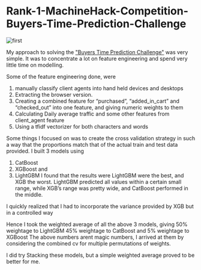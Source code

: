 # Rank-1-MachineHack-Competition-Buyers-Time-Prediction-Challenge
<img src="https://user-images.githubusercontent.com/16356237/147424615-d7edfcbb-bf67-4210-aac2-9c9f86cb6c46.PNG" alt="first">

My approach to solving the ["Buyers Time Prediction Challenge"](https://machinehack.com/hackathon/buyers_time_prediction_challenge/overview) was very simple. It was to concentrate a lot on feature engineering and spend very little time on modelling.

Some of the feature engineering done, were
1.	manually classify client agents into hand held devices and desktops
2.	Extracting the browser version.
3.	Creating a combined feature for “purchased”, “added_in_cart” and “checked_out” into one feature, and giving numeric weights to them
4.	Calculating Daily average traffic and some other features from client_agent feature
5.	Using a tfidf vectorizer for both characters and words

Some things I focused on was to create the cross validation strategy in such a way that the proportions match that of the actual train and test data provided.
I built 3 models using
1.	CatBoost
2.	XGBoost and
3.	LightGBM
I found that the results were LightGBM were the best, and XGB the worst.
LightGBM predicted all values within a certain small range, while XGB’s range was pretty wide, and CatBoost performed in the middle.

I quickly realized that I had to incorporate the variance provided by XGB but in a controlled way

Hence I took the weighted average of all the above 3 models, giving
	50% weightage to LightGBM
	45% weightage to CatBoost and
	5% weightage to XGBoost
The above numbers arent magic numbers, I arrived at them by considering the combined cv for multiple permutations of weights.

I did try Stacking these models, but a simple weighted average proved to be better for me.
